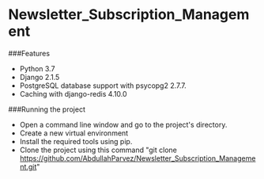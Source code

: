 # Newsletter_Subscription_Management

###Features
* Python 3.7
* Django 2.1.5
* PostgreSQL database support with psycopg2 2.7.7.
* Caching with django-redis 4.10.0


###Running the project
* Open a command line window and go to the project's directory.
* Create a new virtual environment
* Install the required tools using pip.
* Clone the project using this command "git clone https://github.com/AbdullahParvez/Newsletter_Subscription_Management.git"

